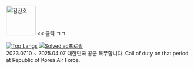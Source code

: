 <a margin="20" href="https://youtu.be/ZEpcRSivu-E" target="_blank"><img margin="20px" height="80" src="https://media.bunjang.co.kr/product/158753670_1_1625837846_w360.jpg" alt="김찬호" target="_blank"></a> << 클릭 ㄱㄱ

  
[![Top Langs](https://github-readme-stats.vercel.app/api/top-langs/?username=playteddypicker&layout=compact)](https://github.com/anuraghazra/github-readme-stats)
[![Solved.ac프로필](http://mazassumnida.wtf/api/v2/generate_badge?boj=playteddypicker)](https://solved.ac/playteddypicker)
<br/>
2023.07.10 ~ 2025.04.07 대한민국 공군 복무합니다.
Call of duty on that period at Republic of Korea Air Force.  
